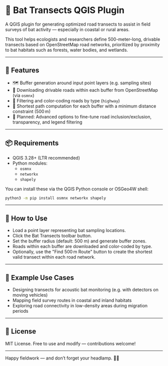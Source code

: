 # 🦇 Bat Transects QGIS Plugin

A QGIS plugin for generating optimized road transects to assist in field surveys of bat activity — especially in coastal or rural areas.

This tool helps ecologists and researchers define 500-meter-long, drivable transects based on OpenStreetMap road networks, prioritized by proximity to bat habitats such as forests, water bodies, and wetlands.

---

## 🔧 Features

- 🗺️ Buffer generation around input point layers (e.g. sampling sites)
- 🚗 Downloading drivable roads within each buffer from OpenStreetMap (via `osmnx`)
- 🧠 Filtering and color-coding roads by type (`highway`)
- 🧭 Shortest path computation for each buffer with a minimum distance constraint (500 m)
- 🧪 Planned: Advanced options to fine-tune road inclusion/exclusion, transparency, and legend filtering

---

## 📦 Requirements

- QGIS 3.28+ (LTR recommended)
- Python modules:
  - `osmnx`
  - `networkx`
  - `shapely`

You can install these via the QGIS Python console or OSGeo4W shell:

```bash
python3 -m pip install osmnx networkx shapely
```

---

## 🚀 How to Use
- Load a point layer representing bat sampling locations.
- Click the Bat Transects toolbar button.
- Set the buffer radius (default: 500 m) and generate buffer zones.
- Roads within each buffer are downloaded and color-coded by type.
- Optionally, use the "Find 500 m Route" button to create the shortest valid transect within each road network.

---

## 🧪 Example Use Cases
- Designing transects for acoustic bat monitoring (e.g. with detectors on moving vehicles)
- Mapping field survey routes in coastal and inland habitats
- Exploring road connectivity in low-density areas during migration periods

---

## 📄 License
MIT License.
Free to use and modify — contributions welcome!

---

Happy fieldwork — and don’t forget your headlamp. 🔦🦇